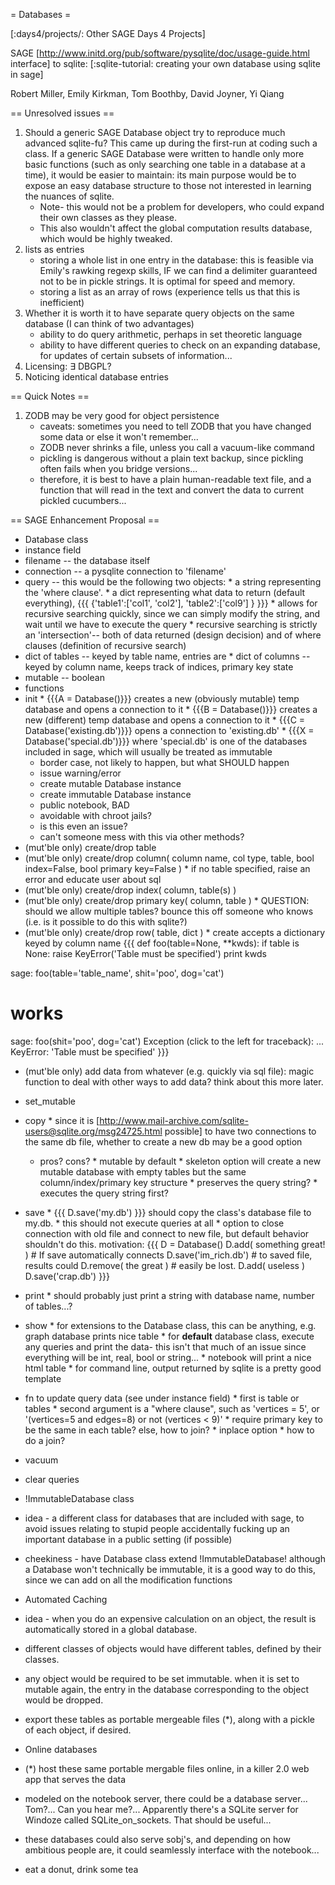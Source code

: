 = Databases =

[:days4/projects/: Other SAGE Days 4 Projects]


SAGE [http://www.initd.org/pub/software/pysqlite/doc/usage-guide.html interface] to sqlite: [:sqlite-tutorial: creating your own database using sqlite in sage]


Robert Miller, Emily Kirkman, Tom Boothby, David Joyner, Yi Qiang

== Unresolved issues ==
  1. Should a generic SAGE Database object try to reproduce much advanced sqlite-fu? This came up during the first-run at coding such a class. If a generic SAGE Database were written to handle only more basic functions (such as only searching one table in a database at a time), it would be easier to maintain: its main purpose would be to expose an easy database structure to those not interested in learning the nuances of sqlite.
     * Note- this would not be a problem for developers, who could expand their own classes as they please.
     * This also wouldn't affect the global computation results database, which would be highly tweaked.
  1. lists as entries
     * storing a whole list in one entry in the database: this is feasible via Emily's rawking regexp skills, IF we can find a delimiter guaranteed not to be in pickle strings. It is optimal for speed and memory.
     * storing a list as an array of rows (experience tells us that this is inefficient)
  1. Whether it is worth it to have separate query objects on the same database (I can think of two advantages)
     * ability to do query arithmetic, perhaps in set theoretic language
     * ability to have different queries to check on an expanding database, for updates of certain subsets of information...
  1. Licensing: $\exists$ DBGPL?
  1. Noticing identical database entries

== Quick Notes ==

  1. ZODB may be very good for object persistence
     * caveats: sometimes you need to tell ZODB that you have changed some data or else it won't remember...
     * ZODB never shrinks a file, unless you call a vacuum-like command
     * pickling is dangerous without a plain text backup, since pickling often fails when you bridge versions...
      * therefore, it is best to have a plain human-readable text file, and a function that will read in the text and convert the data to current pickled cucumbers...

== SAGE Enhancement Proposal ==

 * Database class
  * instance field
   * filename -- the database itself
   * connection -- a pysqlite connection to 'filename'
   * query -- this would be the following two objects:
    * a string representing the 'where clause'.
    * a dict representing what data to return (default everything), {{{ {'table1':['col1', 'col2'], 'table2':['col9'] } }}}
    * allows for recursive searching quickly, since we can simply modify the string, and wait until we have to execute the query
    * recursive searching is strictly an 'intersection'-- both of data returned (design decision) and of where clauses (definition of recursive search)
   * dict of tables -- keyed by table name, entries are
    * dict of columns -- keyed by column name, keeps track of indices, primary key state
   * mutable -- boolean
  * functions
   * init
    * {{{A = Database()}}} creates a new (obviously mutable) temp database and opens a connection to it
    * {{{B = Database()}}} creates a new (different) temp database and opens a connection to it
    * {{{C = Database('existing.db')}}} opens a connection to 'existing.db'
    * {{{X = Database('special.db')}}} where 'special.db' is one of the databases included in sage, which will usually be treated as immutable
     * border case, not likely to happen, but what SHOULD happen
     * issue warning/error
     * create mutable Database instance
     * create immutable Database instance
      * public notebook, BAD
      * avoidable with chroot jails?
      * is this even an issue?
      * can't someone mess with this via other methods?
   * (mut'ble only) create/drop table
   * (mut'ble only) create/drop column( column name, col type, table, bool index=False, bool primary key=False )
    * if no table specified, raise an error and educate user about sql
   * (mut'ble only) create/drop index( column, table(s) )
   * (mut'ble only) create/drop primary key( column, table )
    * QUESTION: should we allow multiple tables? bounce this off someone who knows (i.e. is it possible to do this with sqlite?)
   * (mut'ble only) create/drop row( table, dict )
    * create accepts a dictionary keyed by column name
      {{{
def foo(table=None, **kwds):
    if table is None:
        raise KeyError('Table must be specified')
    print kwds

sage: foo(table='table_name', shit='poo', dog='cat')
# works
sage: foo(shit='poo', dog='cat')
Exception (click to the left for traceback):
...
KeyError: 'Table must be specified'
}}}

   * (mut'ble only) add data from whatever (e.g. quickly via sql file): magic function to deal with other ways to add data? think about this more later.
   * set_mutable
   * copy
    * since it is [http://www.mail-archive.com/sqlite-users@sqlite.org/msg24725.html possible] to have two connections to the same db file, whether to create a new db may be a good option
     * pros? cons?
    * mutable by default
    * skeleton option will create a new mutable database with empty tables but the same column/index/primary key structure
    * preserves the query string?
    * executes the query string first?
   * save
    * {{{ D.save('my.db') }}} should copy the class's database file to my.db.
    * this should not execute queries at all
    * option to close connection with old file and connect to new file, but default behavior shouldn't do this. motivation:
      {{{
D = Database()
D.add( something great! ) # If save automatically connects
D.save('im_rich.db')      # to saved file, results could
D.remove( the great )     # easily be lost.
D.add( useless )
D.save('crap.db')
}}}
   * print
    * should probably just print a string with database name, number of tables...?
   * show
    * for extensions to the Database class, this can be anything, e.g. graph database prints nice table
    * for __default__ database class, execute any queries and print the data- this isn't that much of an issue since everything will be int, real, bool or string...
    * notebook will print a nice html table
    * for command line, output returned by sqlite is a pretty good template
   * fn to update query data (see under instance field)
    * first is table or tables
    * second argument is a "where clause", such as 'vertices = 5', or '(vertices=5 and edges=8) or not (vertices < 9)'
    * require primary key to be the same in each table? else, how to join?
    * inplace option
    * how to do a join?
   * vacuum
   * clear queries
 * !ImmutableDatabase class
  * idea - a different class for databases that are included with sage, to avoid issues relating to stupid people accidentally fucking up an important database in a public setting (if possible)
  * cheekiness - have Database class extend !ImmutableDatabase! although a Database won't technically be immutable, it is a good way to do this, since we can add on all the modification functions

 * Automated Caching
  * idea - when you do an expensive calculation on an object, the result is automatically stored in a global database.
  * different classes of objects would have different tables, defined by their classes.
  * any object would be required to be set immutable. when it is set to mutable again, the entry in the database corresponding to the object would be dropped.
  * export these tables as portable mergeable files (*), along with a pickle of each object, if desired.

 * Online databases
  * (*) host these same portable mergable files online, in a killer 2.0 web app that serves the data
  * modeled on the notebook server, there could be a database server... Tom?... Can you hear me?... Apparently there's a SQLite server for Windoze called SQLite_on_sockets. That should be useful...
  * these databases could also serve sobj's, and depending on how ambitious people are, it could seamlessly interface with the notebook...

 * eat a donut, drink some tea
